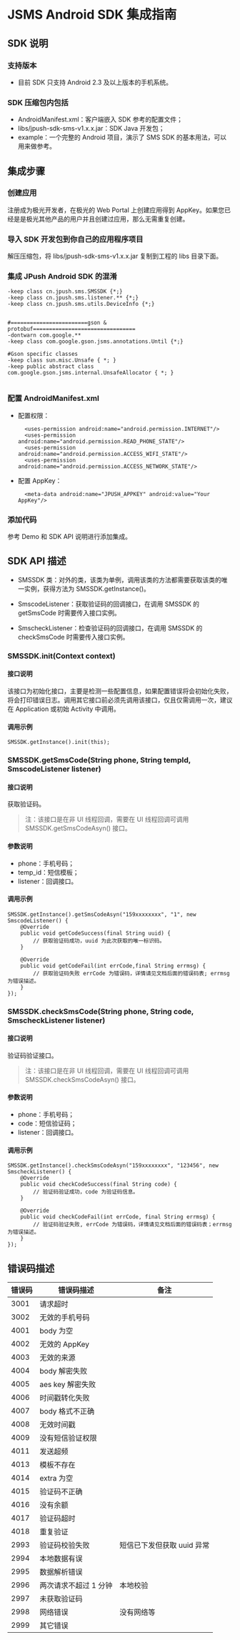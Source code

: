 # JSMS Android SDK 集成指南

## SDK 说明

### 支持版本
+ 目前 SDK 只支持 Android 2.3 及以上版本的手机系统。

### SDK 压缩包内包括

+ AndroidManifest.xml：客户端嵌入 SDK 参考的配置文件；
+ libs/jpush-sdk-sms-v1.x.x.jar：SDK Java 开发包；
+ example：一个完整的 Android 项目，演示了 SMS SDK 的基本用法，可以用来做参考。

## 集成步骤

### 创建应用
注册成为极光开发者，在极光的 Web Portal 上创建应用得到 AppKey。如果您已经是是极光其他产品的用户并且创建过应用，那么无需重复创建。

### 导入 SDK 开发包到你自己的应用程序项目
解压压缩包，将 libs/jpush-sdk-sms-v1.x.x.jar 复制到工程的 libs 目录下面。

### 集成 JPush Android SDK 的混淆

```
-keep class cn.jpush.sms.SMSSDK {*;}
-keep class cn.jpush.sms.listener.** {*;}
-keep class cn.jpush.sms.utils.DeviceInfo {*;}


#========================gson & protobuf================================
-dontwarn com.google.**
-keep class com.google.gson.jsms.annotations.Until {*;}

#Gson specific classes
-keep class sun.misc.Unsafe { *; }
-keep public abstract class com.google.gson.jsms.internal.UnsafeAllocator { *; }


```

### 配置 AndroidManifest.xml
+ 配置权限：

		<uses-permission android:name="android.permission.INTERNET"/>
		<uses-permission android:name="android.permission.READ_PHONE_STATE"/>
		<uses-permission android:name="android.permission.ACCESS_WIFI_STATE"/>
		<uses-permission android:name="android.permission.ACCESS_NETWORK_STATE"/>

+ 配置 AppKey：

		<meta-data android:name="JPUSH_APPKEY" android:value="Your AppKey"/>

### 添加代码
参考 Demo 和 SDK API 说明进行添加集成。


## SDK API 描述
+ SMSSDK 类：对外的类，该类为单例，调用该类的方法都需要获取该类的唯一实例，获得方法为 SMSSDK.getInstance()。

+ SmscodeListener：获取验证码的回调接口，在调用 SMSSDK 的 getSmsCode 时需要传入接口实例。

+ SmscheckListener：检查验证码的回调接口，在调用 SMSSDK 的 checkSmsCode 时需要传入接口实例。

### SMSSDK.init(Context context)
#### 接口说明

该接口为初始化接口，主要是检测一些配置信息，如果配置错误将会初始化失败，将会打印错误日志。调用其它接口前必须先调用该接口，仅且仅需调用一次，建议在 Application 或初始 Activity 中调用。

#### 调用示例

	SMSSDK.getInstance().init(this);

### SMSSDK.getSmsCode(String phone, String tempId, SmscodeListener listener)
#### 接口说明
获取验证码。
> 注：该接口是在非 UI 线程回调，需要在 UI 线程回调可调用 SMSSDK.getSmsCodeAsyn() 接口。

#### 参数说明
+ phone：手机号码；
+ temp_id：短信模板；
+ listener：回调接口。

#### 调用示例

	SMSSDK.getInstance().getSmsCodeAsyn("159xxxxxxxx", "1", new SmscodeListener() {
		@Override
		public void getCodeSuccess(final String uuid) {
			// 获取验证码成功，uuid 为此次获取的唯一标识码。
		}

		@Override
		public void getCodeFail(int errCode,final String errmsg) {
			// 获取验证码失败 errCode 为错误码，详情请见文档后面的错误码表; errmsg 为错误描述。
		}
	});

### SMSSDK.checkSmsCode(String phone, String code, SmscheckListener listener)
#### 接口说明
验证码验证接口。
>注：该接口是在非 UI 线程回调，需要在 UI 线程回调可调用 SMSSDK.checkSmsCodeAsyn() 接口。

#### 参数说明
+ phone：手机号码；
+ code：短信验证码；
+ listener：回调接口。

#### 调用示例

	SMSSDK.getInstance().checkSmsCodeAsyn("159xxxxxxxx", "123456", new SmscheckListener() {
		@Override
		public void checkCodeSuccess(final String code) {
			// 验证码验证成功，code 为验证码信息。
		}

		@Override
		public void checkCodeFail(int errCode, final String errmsg) {
			// 验证码验证失败, errCode 为错误码，详情请见文档后面的错误码表；errmsg 为错误描述。
		}
	});


## 错误码描述
| 错误码 | 错误码描述 | 备注 |
|--------|---------------------|--------------------------|
| 3001 | 请求超时 |  |
| 3002 | 无效的手机号码 |  |
| 4001 | body 为空 |  |
| 4002 | 无效的 AppKey |  |
| 4003 | 无效的来源 |  |
| 4004 | body 解密失败 |  |
| 4005 | aes key 解密失败 |  |
| 4006 | 时间戳转化失败 |  |
| 4007 | body 格式不正确 |  |
| 4008 | 无效时间戳 |  |
| 4009 | 没有短信验证权限 |  |
| 4011 | 发送超频 |  |
| 4013 | 模板不存在 |  |
| 4014 | extra 为空 |  |
| 4015 | 验证码不正确 |  |
| 4016 | 没有余额 |  |
| 4017 | 验证码超时 |  |
| 4018 | 重复验证 |  |
| 2993 | 验证码校验失败 | 短信已下发但获取 uuid 异常 |
| 2994 | 本地数据有误 |  |
| 2995 | 数据解析错误 |  |
| 2996 | 两次请求不超过 1 分钟 | 本地校验 |
| 2997 | 未获取验证码 |  |
| 2998 | 网络错误 | 没有网络等 |
| 2999 | 其它错误 |  |

